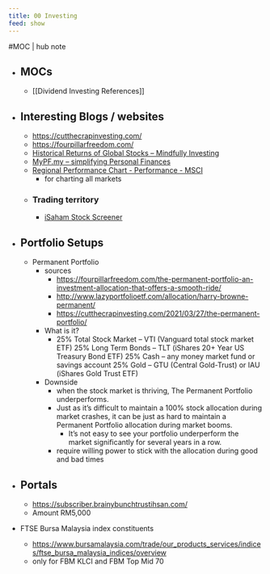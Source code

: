 ```yaml
---
title: 00 Investing
feed: show
---
```

#MOC | hub note

- ## MOCs
	- [[Dividend Investing References]]
- ## Interesting Blogs / websites
	- https://cutthecrapinvesting.com/
	- https://fourpillarfreedom.com/
	- [Historical Returns of Global Stocks – Mindfully Investing](https://www.mindfullyinvesting.com/historical-returns-of-global-stocks/)
	- [MyPF.my – simplifying Personal Finances](https://mypf.my/)
	- [Regional Performance Chart - Performance - MSCI](https://app2.msci.com/products/index-data-search/regional_chart.jsp?asOf=08/Jul/2022&size=Standard%20(Large%2BMid%20Cap)&scope=R&style=None&currency=USD&priceLevel=STRD&indexId=990200&indexName=NORTH%20AMERICA&suite=C)
		- for charting all markets
	- ### Trading territory
		- [iSaham Stock Screener](https://www.isaham.my/)

- ## Portfolio Setups
	- Permanent Portfolio
		- sources
			- https://fourpillarfreedom.com/the-permanent-portfolio-an-investment-allocation-that-offers-a-smooth-ride/
			- http://www.lazyportfolioetf.com/allocation/harry-browne-permanent/
			- https://cutthecrapinvesting.com/2021/03/27/the-permanent-portfolio/
		- What is it?
			- 25% Total Stock Market – VTI (Vanguard total stock market ETF)
			  25% Long Term Bonds – TLT (iShares 20+ Year US Treasury Bond ETF)
			  25% Cash – any money market fund or savings account
			  25% Gold – GTU (Central Gold-Trust) or IAU (iShares Gold Trust ETF)
		- Downside
			- when the stock market is thriving, The Permanent Portfolio underperforms.
			- Just as it’s difficult to maintain a 100% stock allocation during market crashes, it can be just as hard to maintain a Permanent Portfolio allocation during market booms.
				- It’s not easy to see your portfolio underperform the market significantly for several years in a row.
			- require willing power to stick with the allocation during good and bad times
- ## Portals
	- https://subscriber.brainybunchtrustihsan.com/
	- Amount RM5,000
- FTSE Bursa Malaysia index constituents
	- https://www.bursamalaysia.com/trade/our_products_services/indices/ftse_bursa_malaysia_indices/overview
	- only for FBM KLCI and FBM Top Mid 70